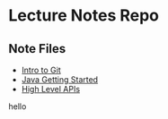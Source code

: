 # Lecture Notes Repo #

## Note Files ##

* [Intro to Git](GitNotes.md)
* [Java Getting Started](JavaGettingStarted.md)
* [High Level APIs](HighLevelAPIs.md)

hello

